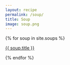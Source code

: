```yaml
---
layout: recipe
permalink: /soup/
title: Soup
image: soup.png
---
```


{% for soup in site.soups %}
<p><a href="{{ site.baseurl }}{{ soup.url }}">{{ soup.title }}</a></p>
{% endfor %}